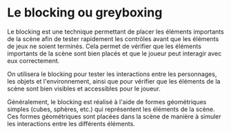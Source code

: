# Le blocking ou greyboxing

Le blocking est une technique permettant de placer les éléments importants de la scène afin de tester rapidement les contrôles avant que les éléments de jeux ne soient terminés. Cela permet de vérifier que les éléments importants de la scène sont bien placés et que le joueur peut interagir avec eux correctement.

On utilisera le blocking pour tester les interactions entre les personnages, les objets et l'environnement, ainsi que pour vérifier que les éléments de la scène sont bien visibles et accessibles pour le joueur.

Généralement, le blocking est réalisé à l'aide de formes géométriques simples (cubes, sphères, etc.) qui représentent les éléments de la scène. Ces formes géométriques sont placées dans la scène de manière à simuler les interactions entre les différents éléments.
